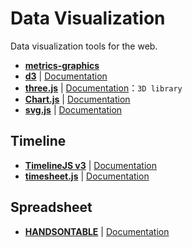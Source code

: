 # Data Visualization

Data visualization tools for the web.

- [**metrics-graphics**](https://github.com/mozilla/metrics-graphics)
- [**d3**](https://github.com/d3/d3) | [Documentation](https://d3js.org/)
- [**three.js**](https://github.com/mrdoob/three.js) | [Documentation](https://d3js.org/)：`3D library`
- [**Chart.js**](https://github.com/chartjs/Chart.js)  | [Documentation](http://www.chartjs.org/)
- [**svg.js**](https://github.com/wout/svg.js) | [Documentation](http://svgjs.com/)

## Timeline

- [**TimelineJS v3**](https://github.com/NUKnightLab/TimelineJS3) | [Documentation](http://timeline.knightlab.com/)
- [**timesheet.js**](https://github.com/sbstjn/timesheet.js) | [Documentation](https://sbstjn.com/timesheet.js/)

## Spreadsheet

- [**HANDSONTABLE**](https://github.com/handsontable/handsontable) | [Documentation](https://docs.handsontable.com/pro/1.15.1/tutorial-introduction.html)

